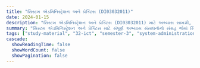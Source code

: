 ```yaml
---
title: "સિસ્ટમ એડમિનિસ્ટ્રેશન અને પ્રેક્ટિસ (DI03032011)"
date: 2024-01-15
description: "સિસ્ટમ એડમિનિસ્ટ્રેશન અને પ્રેક્ટિસ (DI03032011) માટે અભ્યાસ સામગ્રી, પ્રશ્નપત્રો અને ઉકેલો - ઇન્ફર્મેશન અને કમ્યુનિકેશન ટેકનોલોજી, સેમેસ્ટર 3"
summary: "સિસ્ટમ એડમિનિસ્ટ્રેશન અને પ્રેક્ટિસ માટે સંપૂર્ણ અભ્યાસ સંસાધનોનો સંગ્રહ જેમાં સિલેબસ અને વિગતવાર કોર્સ સામગ્રીનો સમાવેશ થાય છે"
tags: ["study-material", "32-ict", "semester-3", "system-administration", "DI03032011"]
cascade:
  showReadingTime: false
  showWordCount: false
  showPagination: false
---
```


